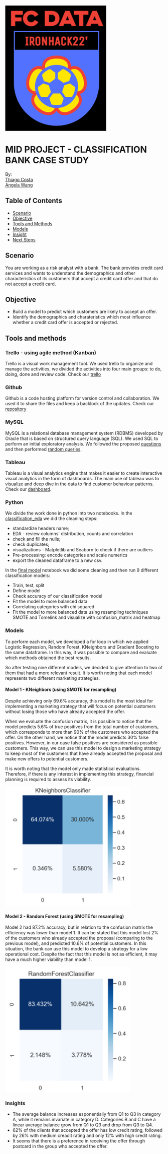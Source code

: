 ![alt text](https://github.com/cosfer2804/FCDATA/blob/main/screenshot/logo.png) 

# MID PROJECT - CLASSIFICATION BANK CASE STUDY

By: <br/>
[Thiago Costa](https://www.linkedin.com/in/cosfer-thiago/)<br/>
[Angela Wang](https://www.linkedin.com/in/angela-wang-716632b1/)

## Table of Contents
- [Scenario](#scenario)
- [Objective](#objective)
- [Tools and Methods](#tools-and-methods)
- [Models](#models)
- [Insight](#insights)
- [Next Steps](#next-steps)

## Scenario
You are working as a risk analyst with a bank. The bank provides credit card services and wants to understand the demographics and other characteristics of its customers that accept a credit card offer and that do not accept a credit card.

## Objective
* Build a model to predict which customers are likely to accept an offer.
* Identify the demographics and charateristics which most influence whether a credit card offer is accepted or rejected.

## Tools and methods

### Trello - using agile method (Kanban)
Trello is a visual work management tool. We used trello to organize and manage the activities, we divided the activities into four main groups: to do, doing, done and review code. Check our [trello](https://trello.com/b/I8S3Yl00/fc-data)

### Github
Github is a code hosting platform for version control and collaboration. We used it to share the files and keep a backlock of the updates. Check our [repository](https://github.com/cosfer2804/FCDATA)

### MySQL
MySQL is a relational database management system (RDBMS) developed by Oracle that is based on structured query language (SQL).
We used SQL to perform an initial exploratory analysis. We followed the proposed [questions](https://github.com/cosfer2804/FCDATA/blob/main/sql/sql%20analysis.sql) and then performed [random queries](https://github.com/cosfer2804/FCDATA/blob/main/sql/eda_queries.sql).

### Tableau
Tableau is a visual analytics engine that makes it easier to create interactive visual analytics in the form of dashboards. The main use of tableau was to visualize and deep dive in the data to find customer behaviour patterns. Check our [dashboard](https://public.tableau.com/app/profile/angela6850/viz/FCdataclassification/Dashboard?publish=yes).

### Python
We divide the work done in python into two notebooks.
In the [classification_eda](https://github.com/cosfer2804/FCDATA/blob/main/python/classification_eda.ipynb) we did the cleaning steps:
* standardize headers name;
* EDA - review columns' distribution, counts and correlation
* check and fill the nulls;
* check duplicates;
* visualizations - Matplotlib and Seaborn to check if there are outliers
* Pre-processing: encode categories and scale numerics
* export the cleaned dataframe to a new csv.

In the [final model](https://github.com/cosfer2804/FCDATA/blob/main/python/classification_final.ipynb) notebook we did some cleaning and then run 9 different classification models:
* Train, test, split
* Define model
* Check accuracy of our classification model
* Fit the model to more balanced data
* Correlating categories with chi squared
* Fit the model to more balanced data using resampling techniques SMOTE and Tomelink and visualize with confusion_matrix and heatmap

### Models
To perform each model, we developed a for loop in which we applied Logistic Regression, Random Forest, KNeighbors and Gradient Boosting to the same dataframe. In this way, it was possible to compare and evaluate which methods obtained the best results.

So after testing nine different models, we decided to give attention to two of them that had a more relevant result. It is worth noting that each model represents two different marketing strategies. 

#### Model 1 - KNeighbors (using SMOTE for resampling)
Despite achieving only 69.6% accuracy, this model is the most ideal for implementing a marketing strategy that will focus on potential customers without losing those who have already accepted the offer. 

When we evaluate the confusion matrix, it is possible to notice that the model predicts 5.6% of true positives from the total number of customers, which corresponds to more than 90% of the customers who accepted the offer. On the other hand, we notice that the model predicts 30% false positives. However, in our case false positives are considered as possible customers. This way, we can use this model to design a marketing strategy to keep most of the customers that have already accepted the proposal and make new offers to potential customers. 

It is worth noting that the model only made statistical evaluations. Therefore, if there is any interest in implementing this strategy, financial planning is required to assess its viability.

<img width="400" alt="KNeighbors" src="https://github.com/cosfer2804/FCDATA/blob/main/screenshot/knn_best1.png">

#### Model 2 - Random Forest (using SMOTE for resampling)
Model 2 had 87.2% accuracy, but in relation to the confusion matrix the efficiency was lower than model 1. It can be stated that this model lost 2% of the customers who already accepted the proposal (comparing to the previous model), and predicted 10.6% of potential customers. In this situation, the bank can use this model to develop a strategy for a low operational cost. Despite the fact that this model is not as efficient, it may have a much higher viability than model 1.

<img width="400" alt="Random Forest" src="https://github.com/cosfer2804/FCDATA/blob/main/screenshot/randomforest_best2.png">

### Insights
* The average balance increases esponentially from Q1 to Q3 in category A, while it  remains invariate in category D. Categories B and C have a linear average balance   grow from Q1 to Q3 and drop from Q3 to Q4.
* 62% of the clients that accepted the offer has low credit rating, followed by 26%  with medium creadit rating and only 12% with high credit rating.
* It seems that there is a preference in receiving the offer through postcard in the group who accepted the offer.
